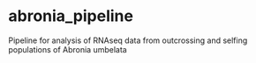 abronia_pipeline
================

Pipeline for analysis of RNAseq data from outcrossing and selfing populations of Abronia umbelata
